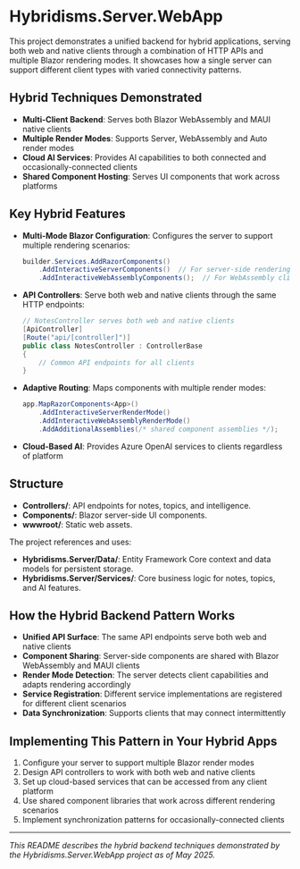 # Hybridisms.Server.WebApp

This project demonstrates a unified backend for hybrid applications, serving both web and native clients through a combination of HTTP APIs and multiple Blazor rendering modes. It showcases how a single server can support different client types with varied connectivity patterns.

## Hybrid Techniques Demonstrated
- **Multi-Client Backend**: Serves both Blazor WebAssembly and MAUI native clients
- **Multiple Render Modes**: Supports Server, WebAssembly and Auto render modes
- **Cloud AI Services**: Provides AI capabilities to both connected and occasionally-connected clients
- **Shared Component Hosting**: Serves UI components that work across platforms

## Key Hybrid Features
- **Multi-Mode Blazor Configuration**: Configures the server to support multiple rendering scenarios:
  ```csharp
  builder.Services.AddRazorComponents()
      .AddInteractiveServerComponents()  // For server-side rendering
      .AddInteractiveWebAssemblyComponents();  // For WebAssembly clients
  ```

- **API Controllers**: Serve both web and native clients through the same HTTP endpoints:
  ```csharp
  // NotesController serves both web and native clients
  [ApiController]
  [Route("api/[controller]")]
  public class NotesController : ControllerBase
  {
      // Common API endpoints for all clients
  }
  ```

- **Adaptive Routing**: Maps components with multiple render modes:
  ```csharp
  app.MapRazorComponents<App>()
      .AddInteractiveServerRenderMode()
      .AddInteractiveWebAssemblyRenderMode()
      .AddAdditionalAssemblies(/* shared component assemblies */);
  ```

- **Cloud-Based AI**: Provides Azure OpenAI services to clients regardless of platform

## Structure
- **Controllers/**: API endpoints for notes, topics, and intelligence.
- **Components/**: Blazor server-side UI components.
- **wwwroot/**: Static web assets.

The project references and uses:
- **Hybridisms.Server/Data/**: Entity Framework Core context and data models for persistent storage.
- **Hybridisms.Server/Services/**: Core business logic for notes, topics, and AI features.

## How the Hybrid Backend Pattern Works
- **Unified API Surface**: The same API endpoints serve both web and native clients
- **Component Sharing**: Server-side components are shared with Blazor WebAssembly and MAUI clients
- **Render Mode Detection**: The server detects client capabilities and adapts rendering accordingly
- **Service Registration**: Different service implementations are registered for different client scenarios
- **Data Synchronization**: Supports clients that may connect intermittently

## Implementing This Pattern in Your Hybrid Apps
1. Configure your server to support multiple Blazor render modes
2. Design API controllers to work with both web and native clients
3. Set up cloud-based services that can be accessed from any client platform
4. Use shared component libraries that work across different rendering scenarios
5. Implement synchronization patterns for occasionally-connected clients

---
*This README describes the hybrid backend techniques demonstrated by the Hybridisms.Server.WebApp project as of May 2025.*
